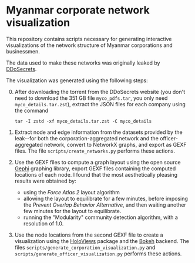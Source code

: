 # Myanmar corporate network visualization

This repository contains scripts necessary for generating interactive visualizations of the network structure of Myanmar corporations and businessmen.

The data used to make these networks was originally leaked by [DDoSecrets][ddosecrets].

The visualization was generated using the following steps:

0. After downloading the torrent from the DDoSecrets website (you don't need to download the 351 GB file `myco_pdfs.tar`, you only need `myco_details.tar.zst`), extract the JSON files for each company using the command

    ```
    tar -I zstd -xf myco_details.tar.zst -C myco_details
    ```

1. Extract node and edge information from the datasets provided by the leak--for both the corporation-aggregated network and the officer-aggregated network, convert to NetworkX graphs, and export as GEXF files. The file `scripts/create_networks.py` performs these actions.

2. Use the GEXF files to compute a graph layout using the open source [Gephi][gephi] graphing library, export GEXF files containing the computed locations of each node. I found that the most aesthetically pleasing results were obtained by:

    * using the *Force Atlas 2* layout algorithm
    * allowing the layout to equilibrate for a few minutes, before imposing the *Prevent Overlap* *Behavior Alternative*, and then waiting another few minutes for the layout to equilibrate.
    * running the "Modularity" community detection algorithm, with a resolution of 1.0.

3. Use the node locations from the second GEXF file to create a visualization using the [HoloViews][holoviews] package and the [Bokeh][bokeh] backend. The files `scripts/generate_corporation_visualization.py` and `scripts/generate_officer_visualization.py` performs these actions.

[ddosecrets]: https://ddosecrets.com/wiki/Myanmar_Financials
[holoviews]: http://holoviews.org/
[bokeh]: https://docs.bokeh.org/en/latest/
[gephi]: https://gephi.org/